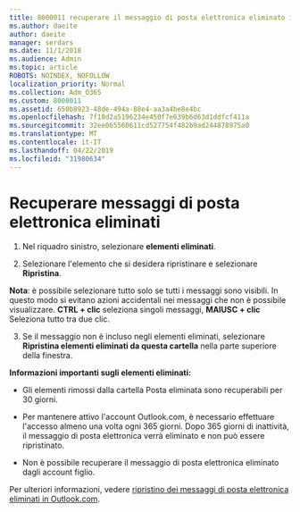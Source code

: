 ```yaml
---
title: 8000011 recuperare il messaggio di posta elettronica eliminato in Outlook.com
ms.author: daeite
author: daeite
manager: serdars
ms.date: 11/1/2018
ms.audience: Admin
ms.topic: article
ROBOTS: NOINDEX, NOFOLLOW
localization_priority: Normal
ms.collection: Adm_O365
ms.custom: 8000011
ms.assetid: 650b8923-48de-494a-88e4-aa3a4be8e4bc
ms.openlocfilehash: 7f18d2a5196234e450f7e639b6d63d1ddfcf411a
ms.sourcegitcommit: 32ee065560611cd527754f482b9ad244878975a0
ms.translationtype: MT
ms.contentlocale: it-IT
ms.lasthandoff: 04/22/2019
ms.locfileid: "31980634"
---
```

# <a name="recover-deleted-email"></a>Recuperare messaggi di posta elettronica eliminati

1. Nel riquadro sinistro, selezionare **elementi eliminati**. 
    
2. Selezionare l'elemento che si desidera ripristinare e selezionare **Ripristina**. 
  
 **Nota**: è possibile selezionare tutto solo se tutti i messaggi sono visibili. In questo modo si evitano azioni accidentali nei messaggi che non è possibile visualizzare. **CTRL + clic** seleziona singoli messaggi, **MAIUSC + clic** Seleziona tutto tra due clic. 
    
3. Se il messaggio non è incluso negli elementi eliminati, selezionare **Ripristina elementi eliminati da questa cartella** nella parte superiore della finestra. 
    
 **Informazioni importanti sugli elementi eliminati:**
  
- Gli elementi rimossi dalla cartella Posta eliminata sono recuperabili per 30 giorni.
    
- Per mantenere attivo l'account Outlook.com, è necessario effettuare l'accesso almeno una volta ogni 365 giorni. Dopo 365 giorni di inattività, il messaggio di posta elettronica verrà eliminato e non può essere ripristinato.
    
- Non è possibile recuperare il messaggio di posta elettronica eliminato dagli account figlio.
    
Per ulteriori informazioni, vedere [ripristino dei messaggi di posta elettronica eliminati in Outlook.com](https://go.microsoft.com/fwlink/p/?linkid=873117).
  

